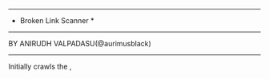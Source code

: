 ***********************
* Broken Link Scanner *
***********************

BY ANIRUDH VALPADASU(@aurimusblack)

-----------------------------------------------------------------------------------------------------------------------------------

Initially crawls the <a> , <script> , <img> , <link> tags *webpage* for src , href links and stores them in an array.

later makes a get request to every link crawled and checks whether the link is broken or not based upon the HTTP Status code 

----------------------------------------------------------------------------------------------------------------------------------

Usage :

python brokenLinkScanner.py http://yourwebsite.com

----------------------------------------------------------------------------------------------------------------------------------
